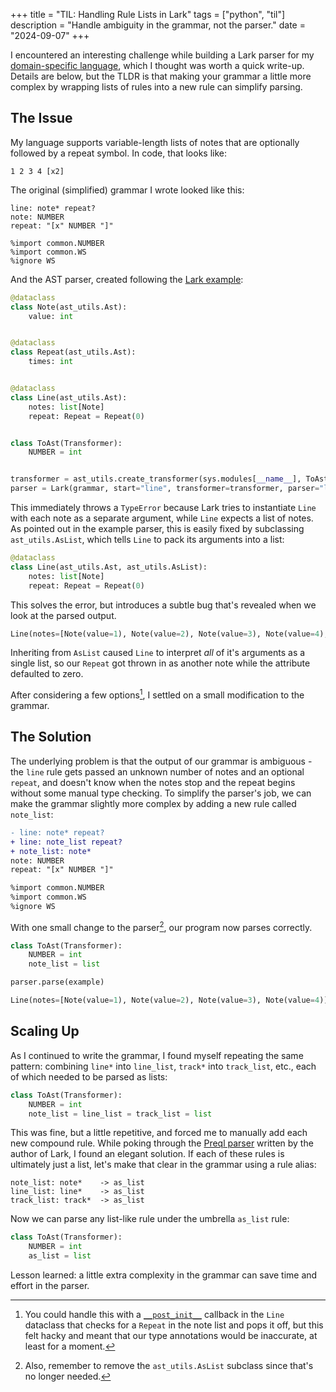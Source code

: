 +++
title = "TIL: Handling Rule Lists in Lark"
tags = ["python", "til"]
description = "Handle ambiguity in the grammar, not the parser."
date = "2024-09-07"
+++

I encountered an interesting challenge while building a Lark parser for my [domain-specific language](/tag/arpeggio), which I thought was worth a quick write-up. Details are below, but the TLDR is that making your grammar a little more complex by wrapping lists of rules into a new rule can simplify parsing.

## The Issue

My language supports variable-length lists of notes that are optionally followed by a repeat symbol. In code, that looks like:

```text
1 2 3 4 [x2]
```

The original (simplified) grammar I wrote looked like this:

```text
line: note* repeat?
note: NUMBER
repeat: "[x" NUMBER "]"

%import common.NUMBER
%import common.WS
%ignore WS
```

And the AST parser, created following the [Lark example](https://lark-parser.readthedocs.io/en/stable/examples/advanced/create_ast.html):

```python
@dataclass
class Note(ast_utils.Ast):
    value: int


@dataclass
class Repeat(ast_utils.Ast):
    times: int


@dataclass
class Line(ast_utils.Ast):
    notes: list[Note]
    repeat: Repeat = Repeat(0)


class ToAst(Transformer):
    NUMBER = int


transformer = ast_utils.create_transformer(sys.modules[__name__], ToAst())
parser = Lark(grammar, start="line", transformer=transformer, parser="lalr")
```

This immediately throws a `TypeError` because Lark tries to instantiate `Line` with each note as a separate argument, while `Line` expects a list of notes. As pointed out in the example parser, this is easily fixed by subclassing `ast_utils.AsList`, which tells `Line` to pack its arguments into a list:

```python
@dataclass
class Line(ast_utils.Ast, ast_utils.AsList):
    notes: list[Note]
    repeat: Repeat = Repeat(0)
```

This solves the error, but introduces a subtle bug that's revealed when we look at the parsed output.

```python
Line(notes=[Note(value=1), Note(value=2), Note(value=3), Note(value=4), Repeat(times=3)], repeat=Repeat(times=0))
```

Inheriting from `AsList` caused `Line` to interpret *all* of it's arguments as a single list, so our `Repeat` got thrown in as another note while the attribute defaulted to zero.

After considering a few options[^post-init], I settled on a small modification to the grammar.

## The Solution

The underlying problem is that the output of our grammar is ambiguous - the `line` rule gets passed an unknown number of notes and an optional `repeat`, and doesn't know when the notes stop and the repeat begins without some manual type checking. To simplify the parser's job, we can make the grammar slightly more complex by adding a new rule called `note_list`:

```diff
- line: note* repeat?
+ line: note_list repeat?
+ note_list: note*
note: NUMBER
repeat: "[x" NUMBER "]"

%import common.NUMBER
%import common.WS
%ignore WS
```

With one small change to the parser[^remove-aslist], our program now parses correctly.

```python
class ToAst(Transformer):
    NUMBER = int
    note_list = list

parser.parse(example)
```

```python
Line(notes=[Note(value=1), Note(value=2), Note(value=3), Note(value=4)], repeat=Repeat(times=3))
```

## Scaling Up

As I continued to write the grammar, I found myself repeating the same pattern: combining `line*` into `line_list`, `track*` into `track_list`, etc., each of which needed to be parsed as lists:

```python
class ToAst(Transformer):
    NUMBER = int
    note_list = line_list = track_list = list
```

This was fine, but a little repetitive, and forced me to manually add each new compound rule. While poking through the [Preql parser](https://github.com/erezsh/Preql/blob/master/preql/core/preql.lark) written by the author of Lark, I found an elegant solution. If each of these rules is ultimately just a list, let's make that clear in the grammar using a rule alias:

```text
note_list: note*    -> as_list
line_list: line*    -> as_list
track_list: track*  -> as_list
```

Now we can parse any list-like rule under the umbrella `as_list` rule:

```python
class ToAst(Transformer):
    NUMBER = int
    as_list = list
```

Lesson learned: a little extra complexity in the grammar can save time and effort in the parser.

[^post-init]: You could handle this with a [`__post_init__`](https://docs.python.org/3/library/dataclasses.html#dataclasses.__post_init__) callback in the `Line` dataclass that checks for a `Repeat` in the note list and pops it off, but this felt hacky and meant that our type annotations would be inaccurate, at least for a moment.

[^remove-aslist]: Also, remember to remove the `ast_utils.AsList` subclass since that's no longer needed.